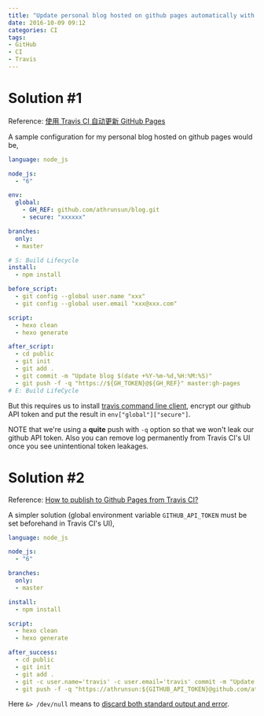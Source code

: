 ```yaml
---
title: "Update personal blog hosted on github pages automatically with Travis CI"
date: 2016-10-09 09:12
categories: CI
tags:
- GitHub
- CI
- Travis
---
```

# Solution #1
Reference: [使用 Travis CI 自动更新 GitHub Pages](http://notes.iissnan.com/2016/publishing-github-pages-with-travis-ci/)

A sample configuration for my personal blog hosted on github pages would be,
```yaml
language: node_js

node_js:
  - "6"

env:
  global:
    - GH_REF: github.com/athrunsun/blog.git
    - secure: "xxxxxx"

branches:
  only:
  - master

# S: Build Lifecycle
install:
  - npm install

before_script:
  - git config --global user.name "xxx"
  - git config --global user.email "xxx@xxx.com"

script:
  - hexo clean
  - hexo generate

after_script:
  - cd public
  - git init
  - git add .
  - git commit -m "Update blog $(date +%Y-%m-%d,%H:%M:%S)"
  - git push -f -q "https://${GH_TOKEN}@${GH_REF}" master:gh-pages
# E: Build LifeCycle
```

But this requires us to install [travis command line client](https://github.com/travis-ci/travis.rb#command-line-client), encrypt our github API token and put the result in `env["global"]["secure"]`.

NOTE that we're using a **quite** push with `-q` option so that we won't leak our github API token. Also you can remove log permanently from Travis CI's UI once you see unintentional token leakages.

# Solution #2
Reference: [How to publish to Github Pages from Travis CI?](http://stackoverflow.com/questions/23277391/how-to-publish-to-github-pages-from-travis-ci)

A simpler solution (global environment variable `GITHUB_API_TOKEN` must be set beforehand in Travis CI's UI),
```yaml
language: node_js

node_js:
  - "6"

branches:
  only:
  - master

install:
  - npm install

script:
  - hexo clean
  - hexo generate

after_success:
  - cd public
  - git init
  - git add .
  - git -c user.name='travis' -c user.email='travis' commit -m "Update blog $(date +%Y-%m-%d,%H:%M:%S)"
  - git push -f -q "https://athrunsun:${GITHUB_API_TOKEN}@github.com/athrunsun/blog.git" master:gh-pages &> /dev/null
```

Here `&> /dev/null` means to [discard both standard output and error](http://askubuntu.com/questions/350208/what-does-2-dev-null-mean).

